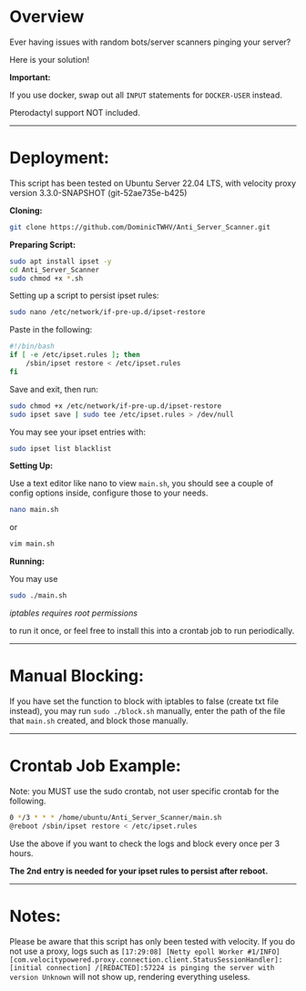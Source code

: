 # Overview

Ever having issues with random bots/server scanners pinging your server?

Here is your solution!

**Important:**

If you use docker, swap out all `INPUT` statements for `DOCKER-USER` instead.

Pterodactyl support NOT included.

------------------------------------------------------

# Deployment:

This script has been tested on Ubuntu Server 22.04 LTS, with velocity proxy version 3.3.0-SNAPSHOT (git-52ae735e-b425)


**Cloning:**

```bash
git clone https://github.com/DominicTWHV/Anti_Server_Scanner.git
```

**Preparing Script:**

```bash
sudo apt install ipset -y
cd Anti_Server_Scanner
sudo chmod +x *.sh
```

Setting up a script to persist ipset rules:

```bash
sudo nano /etc/network/if-pre-up.d/ipset-restore
```

Paste in the following:

```bash
#!/bin/bash
if [ -e /etc/ipset.rules ]; then
    /sbin/ipset restore < /etc/ipset.rules
fi
```

Save and exit, then run:

```bash
sudo chmod +x /etc/network/if-pre-up.d/ipset-restore
sudo ipset save | sudo tee /etc/ipset.rules > /dev/null
```

You may see your ipset entries with:

```bash
sudo ipset list blacklist
```

**Setting Up:**

Use a text editor like nano to view `main.sh`, you should see a couple of config options inside, configure those to your needs.

```bash
nano main.sh
```

or 

```bash
vim main.sh
```

**Running:**

You may use

```bash
sudo ./main.sh
```

_iptables requires root permissions_

to run it once, or feel free to install this into a crontab job to run periodically.


------------------------------------------------------


# Manual Blocking:

If you have set the function to block with iptables to false (create txt file instead), you may run `sudo ./block.sh` manually, enter the path of the file that `main.sh` created, and block those manually.


------------------------------------------------------


# Crontab Job Example:


Note: you MUST use the sudo crontab, not user specific crontab for the following.

```bash
0 */3 * * * /home/ubuntu/Anti_Server_Scanner/main.sh
@reboot /sbin/ipset restore < /etc/ipset.rules
```
Use the above if you want to check the logs and block every once per 3 hours.

**The 2nd entry is needed for your ipset rules to persist after reboot.**

------------------------------------------------------


# Notes:

Please be aware that this script has only been tested with velocity. If you do not use a proxy, logs such as `[17:29:08] [Netty epoll Worker #1/INFO] [com.velocitypowered.proxy.connection.client.StatusSessionHandler]: [initial connection] /[REDACTED]:57224 is pinging the server with version Unknown` will not show up, rendering everything useless.
